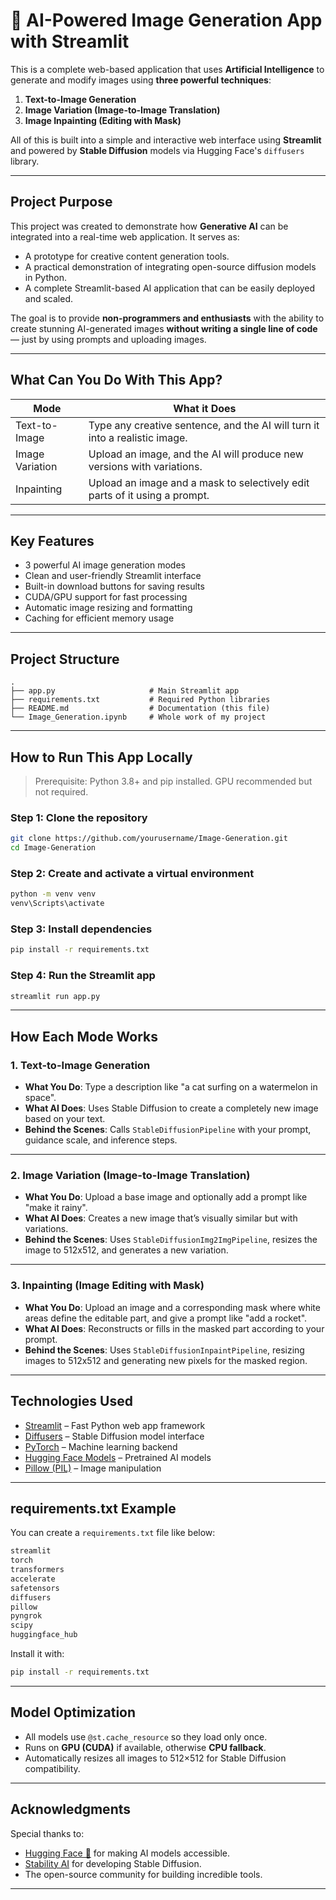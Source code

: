 # 🎨 AI-Powered Image Generation App with Streamlit

This is a complete web-based application that uses **Artificial Intelligence** to generate and modify images using **three powerful techniques**:  
1. **Text-to-Image Generation**  
2. **Image Variation (Image-to-Image Translation)**  
3. **Image Inpainting (Editing with Mask)**  

All of this is built into a simple and interactive web interface using **Streamlit** and powered by **Stable Diffusion** models via Hugging Face's `diffusers` library.

---

## Project Purpose

This project was created to demonstrate how **Generative AI** can be integrated into a real-time web application. It serves as:
- A prototype for creative content generation tools.
- A practical demonstration of integrating open-source diffusion models in Python.
- A complete Streamlit-based AI application that can be easily deployed and scaled.

The goal is to provide **non-programmers and enthusiasts** with the ability to create stunning AI-generated images **without writing a single line of code** — just by using prompts and uploading images.

---

## What Can You Do With This App?

| Mode              | What it Does                                                                 |
|------------------|-------------------------------------------------------------------------------|
| Text-to-Image  | Type any creative sentence, and the AI will turn it into a realistic image. |
| Image Variation| Upload an image, and the AI will produce new versions with variations.       |
| Inpainting     | Upload an image and a mask to selectively edit parts of it using a prompt.   |

---

## Key Features

- 3 powerful AI image generation modes  
- Clean and user-friendly Streamlit interface  
- Built-in download buttons for saving results  
- CUDA/GPU support for fast processing  
- Automatic image resizing and formatting  
- Caching for efficient memory usage  

---

## Project Structure

```
.
├── app.py                     # Main Streamlit app
├── requirements.txt           # Required Python libraries
├── README.md                  # Documentation (this file)
└── Image_Generation.ipynb     # Whole work of my project
```

---

## How to Run This App Locally

> Prerequisite: Python 3.8+ and pip installed. GPU recommended but not required.

### Step 1: Clone the repository
```bash
git clone https://github.com/yourusername/Image-Generation.git
cd Image-Generation
```

### Step 2: Create and activate a virtual environment
```bash
python -m venv venv
venv\Scripts\activate
```

### Step 3: Install dependencies
```bash
pip install -r requirements.txt
```

### Step 4: Run the Streamlit app
```bash
streamlit run app.py
```

---

## How Each Mode Works

### 1. Text-to-Image Generation
- **What You Do**: Type a description like "a cat surfing on a watermelon in space".
- **What AI Does**: Uses Stable Diffusion to create a completely new image based on your text.
- **Behind the Scenes**: Calls `StableDiffusionPipeline` with your prompt, guidance scale, and inference steps.

---

### 2. Image Variation (Image-to-Image Translation)
- **What You Do**: Upload a base image and optionally add a prompt like "make it rainy".
- **What AI Does**: Creates a new image that’s visually similar but with variations.
- **Behind the Scenes**: Uses `StableDiffusionImg2ImgPipeline`, resizes the image to 512x512, and generates a new variation.

---

### 3. Inpainting (Image Editing with Mask)
- **What You Do**: Upload an image and a corresponding mask where white areas define the editable part, and give a prompt like "add a rocket".
- **What AI Does**: Reconstructs or fills in the masked part according to your prompt.
- **Behind the Scenes**: Uses `StableDiffusionInpaintPipeline`, resizing images to 512x512 and generating new pixels for the masked region.

---

## Technologies Used

- [Streamlit](https://streamlit.io/) – Fast Python web app framework  
- [Diffusers](https://github.com/huggingface/diffusers) – Stable Diffusion model interface  
- [PyTorch](https://pytorch.org/) – Machine learning backend  
- [Hugging Face Models](https://huggingface.co/runwayml/stable-diffusion-v1-5) – Pretrained AI models  
- [Pillow (PIL)](https://python-pillow.org/) – Image manipulation  

---

## requirements.txt Example

You can create a `requirements.txt` file like below:

```txt
streamlit
torch
transformers
accelerate
safetensors
diffusers
pillow
pyngrok
scipy
huggingface_hub
```

Install it with:
```bash
pip install -r requirements.txt
```

---

## Model Optimization

- All models use `@st.cache_resource` so they load only once.
- Runs on **GPU (CUDA)** if available, otherwise **CPU fallback**.
- Automatically resizes all images to 512×512 for Stable Diffusion compatibility.

---

## Acknowledgments

Special thanks to:
- [Hugging Face 🤗](https://huggingface.co) for making AI models accessible.
- [Stability AI](https://stability.ai/) for developing Stable Diffusion.
- The open-source community for building incredible tools.

---
